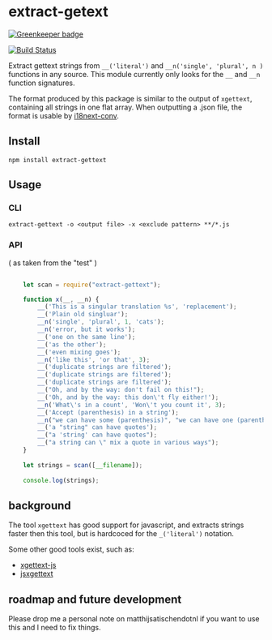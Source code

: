 extract-getext
==============

[![Greenkeeper badge](https://badges.greenkeeper.io/mvhenten/extract-gettext.svg)](https://greenkeeper.io/)

[![Build Status](https://drone.io/github.com/mvhenten/extract-gettext/status.png)](https://drone.io/github.com/mvhenten/extract-gettext/latest)

Extract gettext strings from `__('literal')` and `__n('single', 'plural', n )` functions in any source.
This module currently only looks for the `__` and `__n` function signatures.

The format produced by this package is similar to the output of `xgettext`, containing all strings in one flat array.
When outputting a .json file, the format is usable by [i18next-conv](https://www.npmjs.org/package/i18next-conv).

## Install

    npm install extract-gettext
    
## Usage

### CLI

    extract-gettext -o <output file> -x <exclude pattern> **/*.js
    
### API

( as taken from the "test" )

```javascript

    let scan = require("extract-gettext");

    function x(__, __n) {
        __('This is a singular translation %s', 'replacement');
        __('Plain old singluar');
        __n('single', 'plural', 1, 'cats');
        __n('error, but it works');
        __('one on the same line');
        __('as the other');
        __('even mixing goes');
        __n('like this', 'or that', 3);
        __('duplicate strings are filtered');
        __('duplicate strings are filtered');
        __('duplicate strings are filtered');
        __("Oh, and by the way: don't fail on this!");
        __('Oh, and by the way: this don\'t fly either!');
        __n('What\'s in a count', 'Won\'t you count it', 3);
        __('Accept (parenthesis) in a string');
        __n("we can have some (parenthesis)", "we can have one (parenthesis)", 3);
        __('a "string" can have quotes');
        __("a 'string' can have quotes");
        __("a string can \" mix a quote in various ways");
    }
    
    let strings = scan([__filename]);
    
    console.log(strings);
```
## background

The tool `xgettext` has good support for javascript, and extracts strings faster then this tool, but is hardcoced for the `_('literal')` notation.

Some other good tools exist, such as:

* [xgettext-js](https://github.com/Automattic/xgettext-js)
* [jsxgettext](https://github.com/zaach/jsxgettext)

## roadmap and future development

Please drop me a personal note on matthijsatischendotnl if you want to use this and I need to fix things.

